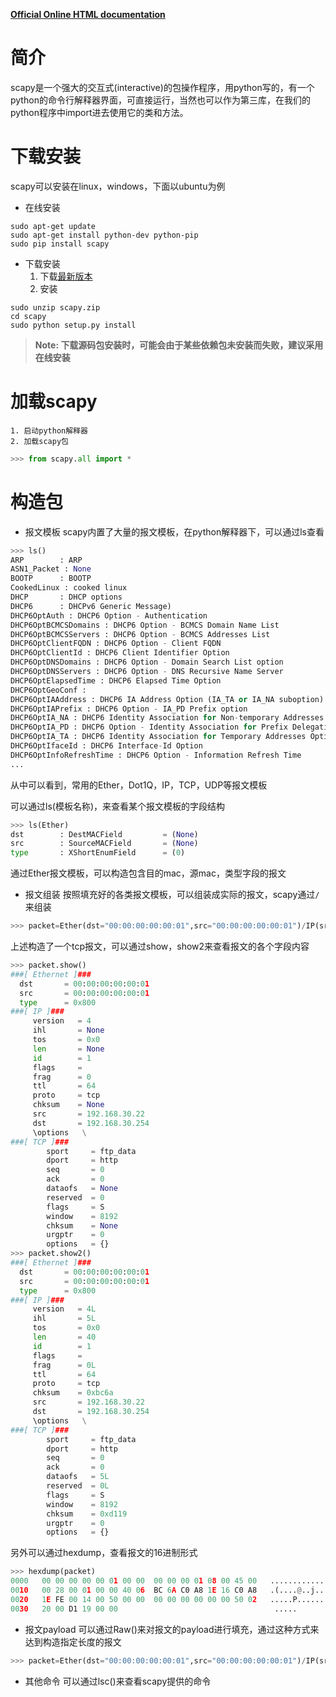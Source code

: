 **[Official Online HTML documentation](http://www.secdev.org/projects/scapy/doc/)**

# 简介
scapy是一个强大的交互式(interactive)的包操作程序，用python写的，有一个python的命令行解释器界面，可直接运行，当然也可以作为第三库，在我们的python程序中import进去使用它的类和方法。

# 下载安装

  scapy可以安装在linux，windows，下面以ubuntu为例
  
  * 在线安装
```shell
sudo apt-get update
sudo apt-get install python-dev python-pip
sudo pip install scapy
```
  * 下载安装
    1. 下载[最新版本](http://scapy.net/)
    2. 安装
  ```shell
  sudo unzip scapy.zip
  cd scapy
  sudo python setup.py install
  ```
    
  > **Note: 下载源码包安装时，可能会由于某些依赖包未安装而失败，建议采用在线安装**
  
  # 加载scapy
    1. 启动python解释器
    2. 加载scapy包
```python
>>> from scapy.all import *
```

# 构造包
  
  * 报文模板
  scapy内置了大量的报文模板，在python解释器下，可以通过ls查看
```python
>>> ls()
ARP        : ARP
ASN1_Packet : None
BOOTP      : BOOTP
CookedLinux : cooked linux
DHCP       : DHCP options
DHCP6      : DHCPv6 Generic Message)
DHCP6OptAuth : DHCP6 Option - Authentication
DHCP6OptBCMCSDomains : DHCP6 Option - BCMCS Domain Name List
DHCP6OptBCMCSServers : DHCP6 Option - BCMCS Addresses List
DHCP6OptClientFQDN : DHCP6 Option - Client FQDN
DHCP6OptClientId : DHCP6 Client Identifier Option
DHCP6OptDNSDomains : DHCP6 Option - Domain Search List option
DHCP6OptDNSServers : DHCP6 Option - DNS Recursive Name Server
DHCP6OptElapsedTime : DHCP6 Elapsed Time Option
DHCP6OptGeoConf : 
DHCP6OptIAAddress : DHCP6 IA Address Option (IA_TA or IA_NA suboption)
DHCP6OptIAPrefix : DHCP6 Option - IA_PD Prefix option
DHCP6OptIA_NA : DHCP6 Identity Association for Non-temporary Addresses Option
DHCP6OptIA_PD : DHCP6 Option - Identity Association for Prefix Delegation
DHCP6OptIA_TA : DHCP6 Identity Association for Temporary Addresses Option
DHCP6OptIfaceId : DHCP6 Interface-Id Option
DHCP6OptInfoRefreshTime : DHCP6 Option - Information Refresh Time
...
```
从中可以看到，常用的Ether，Dot1Q，IP，TCP，UDP等报文模板

  可以通过ls(模板名称)，来查看某个报文模板的字段结构
```python
>>> ls(Ether)
dst        : DestMACField         = (None)
src        : SourceMACField       = (None)
type       : XShortEnumField      = (0)
```
  通过Ether报文模板，可以构造包含目的mac，源mac，类型字段的报文
  
  * 报文组装
  按照填充好的各类报文模板，可以组装成实际的报文，scapy通过`/`来组装
```python
>>> packet=Ether(dst="00:00:00:00:00:01",src="00:00:00:00:00:01")/IP(src="192.168.30.22",dst="192.168.30.254")/TCP()
```
  上述构造了一个tcp报文，可以通过show，show2来查看报文的各个字段内容
```python
>>> packet.show()
###[ Ethernet ]###
  dst       = 00:00:00:00:00:01
  src       = 00:00:00:00:00:01
  type      = 0x800
###[ IP ]###
     version   = 4
     ihl       = None
     tos       = 0x0
     len       = None
     id        = 1
     flags     = 
     frag      = 0
     ttl       = 64
     proto     = tcp
     chksum    = None
     src       = 192.168.30.22
     dst       = 192.168.30.254
     \options   \
###[ TCP ]###
        sport     = ftp_data
        dport     = http
        seq       = 0
        ack       = 0
        dataofs   = None
        reserved  = 0
        flags     = S
        window    = 8192
        chksum    = None
        urgptr    = 0
        options   = {}
>>> packet.show2()
###[ Ethernet ]###
  dst       = 00:00:00:00:00:01
  src       = 00:00:00:00:00:01
  type      = 0x800
###[ IP ]###
     version   = 4L
     ihl       = 5L
     tos       = 0x0
     len       = 40
     id        = 1
     flags     = 
     frag      = 0L
     ttl       = 64
     proto     = tcp
     chksum    = 0xbc6a
     src       = 192.168.30.22
     dst       = 192.168.30.254
     \options   \
###[ TCP ]###
        sport     = ftp_data
        dport     = http
        seq       = 0
        ack       = 0
        dataofs   = 5L
        reserved  = 0L
        flags     = S
        window    = 8192
        chksum    = 0xd119
        urgptr    = 0
        options   = {}
```

  另外可以通过hexdump，查看报文的16进制形式
```python
>>> hexdump(packet)
0000   00 00 00 00 00 01 00 00  00 00 00 01 08 00 45 00   ..............E.
0010   00 28 00 01 00 00 40 06  BC 6A C0 A8 1E 16 C0 A8   .(....@..j......
0020   1E FE 00 14 00 50 00 00  00 00 00 00 00 00 50 02   .....P........P.
0030   20 00 D1 19 00 00                                   .....
```

  * 报文payload
  可以通过Raw()来对报文的payload进行填充，通过这种方式来达到构造指定长度的报文
```python
>>> packet=Ether(dst="00:00:00:00:00:01",src="00:00:00:00:00:01")/IP(src="192.168.30.22",dst="192.168.30.254")/TCP()/Raw('abcdef')
```
  * 其他命令
  可以通过lsc()来查看scapy提供的命令
